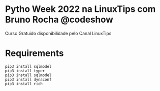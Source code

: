 Pytho Week 2022 na LinuxTips com Bruno Rocha @codeshow
==
Curso Gratuido disponibilidade pelo Canal LinuxTips

Requirements
===
```shell
pip3 install sqlmodel
pip3 install typer
pip3 install sqlmodel
pip3 install dynaconf
pip3 install rich
```

